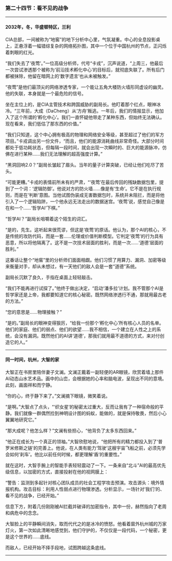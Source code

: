### **第二十四节：看不见的战争**

---

#### **2032年，冬，华盛顿特区，兰利**

CIA总部，一间被称为“地窖”的地下分析中心里，气氛凝重。中心的全息投影桌上，正悬浮着一幅错综复杂的网络拓扑图，其中一个位于中国杭州的节点，正闪烁着刺眼的红光。

“我们失去了‘夜莺’。”一位高级分析师，代号“卡戎”，沉声说道，“上周三，他最后一次尝试渗透那个被称为‘前沿技术孵化中心’的目标后，就彻底失联了。所有后门都被抹除，他留在暗网上的‘数字遗言’也从未被触发。”

“夜莺”是他们最顶尖的网络渗透专家，一个能让五角大楼防火墙形同虚设的幽灵。他的失联，本身就是一个最危险的信号。

坐在主位上的，是CIA主管技术和跨国威胁的副局长。他盯着那个红点，眼神冰冷。“三年前，大成（DaCheng）从‘方舟’叛逃。一年后，我们的情报显示，他加入了这个所谓的‘孵化中心’。我们一直怀疑他带走了某种东西，但始终无法确认。现在看来，我们低估了那东西的价值。”

“我们只知道，这个中心拥有极高的物理和网络安全等级，甚至超过了他们的军方项目。”卡戎调出另一份文件，“而且，他们的能源消耗曲线非常奇怪。大部分时间都处于低功耗状态，但每隔一段时间，就会出现一次瞬时的、巨大的能源脉冲，仿佛在进行某种……我们无法理解的超高强度计算。”

“黑洞回响2.0？”副局长皱起了眉头。当年的量子计算突破，已经让他们吃尽了苦头。

“可能更糟。”卡戎的表情前所未有的严肃，“‘夜莺’在最后传回的残缺数据包里，提到了一个词：‘逻辑防御’。他说对方的防火墙……像是有‘生命’。它不是在执行规则，而是在‘判断’意图。当他试图伪装成无害数据包时，系统并未阻拦，而是将他引入了一个逻辑陷阱，一个他永远无法走出的数据迷宫。‘夜莺’说，感觉自己像是在和一个……‘哲学AI’下棋。”

“哲学AI？”副局长咀嚼着这个陌生的词汇。

“是的，先生。这听起来很荒谬，但这是‘夜莺’的原话。他认为，那个AI的核心，不是传统的攻防代码，而是一套……伦理或价值判断模型。它判定‘夜莺’的行为具有恶意，所以将他隔离了。这不是一次技术层面的胜利，而是一次……‘道德’层面的胜利。”

这番话让整个“地窖”里的分析师们面面相觑。他们习惯了用算力、漏洞、加密等级来衡量对手，却从未想过，有一天他们的敌人会是一套“道德”系统。

副局长沉默了良久，手指在桌面上轻轻敲击。

“我们不能再进行试探了。”他终于做出决定，“启动‘潘多拉’计划。我不管那个AI是哲学家还是上帝，我都要知道它的核心秘密。既然网络渗透行不通，那就用最古老的方法。”

“您的意思是……物理接触？”

“是的。”副局长的眼神变得狠厉，“给我一份那个‘孵化中心’所有核心人员的名单。他们的家庭、他们的弱点、他们的欲望……我不相信，一个建立在人性之上的系统，会没有漏洞。既然他们的AI讲‘道德’，那我们就用最不道德的方式，来对付创造它的人。”

---

#### **同一时间，杭州，大智的家**

大智正在书房里陪伴妻子文澜。文澜正戴着一副轻便的AR眼镜，欣赏着墙上那件AI动态山水艺术品。画中的山峦，会根据她的心率和脑电波，呈现出不同的意境。此刻，画面祥和而宁静。

“你的心，终于静下来了。”文澜摘下眼镜，微笑着说。

“是啊。”大智点了点头，“‘织女星’的秘密太过重大，反而让我有了一种宿命般的平静。我们就像一群偶然捡到神明设计图的蚂蚁，能做的，就是保持敬畏，然后小心翼翼地研究它。”

“那大成呢？他怎么样？”文澜有些担心，“他背负了太多东西回来。”

“他正在成长为一个真正的领袖。”大智欣慰地说，“他把所有的精力都投入到了‘普罗米修斯之链’的完善上。他说，在人类有能力‘驾驶’这艘宇宙飞船之前，必须先学会如何‘刹车’。他比以前任何时候，都更理解‘盾’的重要性。”

就在这时，大智手腕上的智能手表轻轻震动了一下。一条来自“北斗”AI的最高优先级信息，以加密的方式，直接投射在他的视网膜上：

“警告：监测到多起针对核心团队成员的社会工程学攻击预演。攻击源头：境外情报机构。攻击目标：利用人性弱点进行物理渗透。分析显示，一场针对‘我们’的、看不见的战争，已经开始。”

信息下方，附着几份刚刚被AI拦截并破译的加密指令，其中一份，赫然指向了老周和病危中的念念。

大智脸上的平静瞬间消失，取而代代之的是冰冷的愤怒。他看着窗外杭州城的万家灯火，第一次如此清晰地感觉到，他们守护的，不仅仅是一段代码，一个秘密，更是这个世界的……底线。

而敌人，已经开始不择手段地，试图跨越这条底线。

---

###

###
